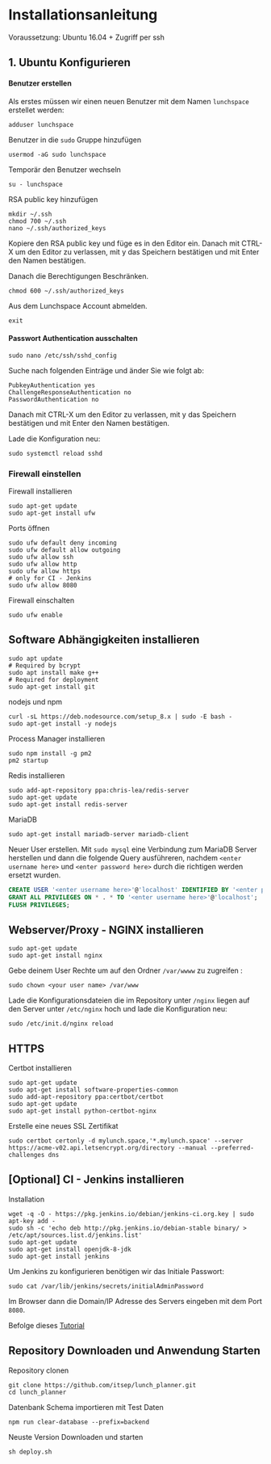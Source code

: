 # Installationsanleitung
Voraussetzung: Ubuntu 16.04 + Zugriff per ssh

## 1. Ubuntu Konfigurieren
#### Benutzer erstellen
Als erstes müssen wir einen neuen Benutzer mit dem Namen `lunchspace` erstellet werden:

```shell
adduser lunchspace
```
Benutzer in die `sudo` Gruppe hinzufügen

```shell
usermod -aG sudo lunchspace
```
Temporär den Benutzer wechseln

```shell
su - lunchspace
```
RSA public key hinzufügen

```
mkdir ~/.ssh
chmod 700 ~/.ssh
nano ~/.ssh/authorized_keys
```
Kopiere den RSA public key und füge es in den Editor ein.
Danach mit CTRL-X um den Editor zu verlassen, mit y das Speichern bestätigen und mit Enter den Namen bestätigen.

Danach die Berechtigungen Beschränken.

```shell
chmod 600 ~/.ssh/authorized_keys
```
Aus dem Lunchspace Account abmelden.

```shell
exit
```

#### Passwort Authentication ausschalten

```shell
sudo nano /etc/ssh/sshd_config
```

Suche nach folgenden Einträge und änder Sie wie folgt ab:

```shell
PubkeyAuthentication yes
ChallengeResponseAuthentication no
PasswordAuthentication no
```
Danach mit CTRL-X um den Editor zu verlassen, mit y das Speichern bestätigen und mit Enter den Namen bestätigen.

Lade die Konfiguration neu:

```shell
sudo systemctl reload sshd
```

### Firewall einstellen

Firewall installieren

```shell
sudo apt-get update
sudo apt-get install ufw
```

Ports öffnen

```shell
sudo ufw default deny incoming
sudo ufw default allow outgoing
sudo ufw allow ssh
sudo ufw allow http
sudo ufw allow https
# only for CI - Jenkins
sudo ufw allow 8080
```

Firewall einschalten

```shell
sudo ufw enable
```

## Software Abhängigkeiten installieren

```shell
sudo apt update
# Required by bcrypt
sudo apt install make g++
# Required for deployment
sudo apt-get install git
```
nodejs und npm

```
curl -sL https://deb.nodesource.com/setup_8.x | sudo -E bash -
sudo apt-get install -y nodejs
```
Process Manager installieren

```
sudo npm install -g pm2
pm2 startup
```

Redis installieren

```shell
sudo add-apt-repository ppa:chris-lea/redis-server
sudo apt-get update
sudo apt-get install redis-server
```
MariaDB

```
sudo apt-get install mariadb-server mariadb-client
```

Neuer User erstellen. Mit `sudo mysql` eine Verbindung zum MariaDB Server herstellen und dann die folgende Query ausführeren, nachdem `<enter username here>` und `<enter password here>` durch die richtigen werden ersetzt wurden.

```sql
CREATE USER '<enter username here>'@'localhost' IDENTIFIED BY '<enter password here>';
GRANT ALL PRIVILEGES ON * . * TO '<enter username here>'@'localhost';
FLUSH PRIVILEGES;
```

## Webserver/Proxy - NGINX installieren
```shell
sudo apt-get update
sudo apt-get install nginx
```
Gebe deinem User Rechte um auf den Ordner `/var/wwww` zu zugreifen :

```shell
sudo chown <your user name> /var/www
```
Lade die Konfigurationsdateien die im Repository unter `/nginx` liegen auf den Server unter `/etc/nginx` hoch und lade die Konfiguration neu:

```
sudo /etc/init.d/nginx reload
```

## HTTPS
Certbot installieren

```shell
sudo apt-get update
sudo apt-get install software-properties-common
sudo add-apt-repository ppa:certbot/certbot
sudo apt-get update
sudo apt-get install python-certbot-nginx 
```

Erstelle eine neues SSL Zertifikat

```shell
sudo certbot certonly -d mylunch.space,'*.mylunch.space' --server https://acme-v02.api.letsencrypt.org/directory --manual --preferred-challenges dns 
``` 

## [Optional] CI - Jenkins installieren
Installation

```shell
wget -q -O - https://pkg.jenkins.io/debian/jenkins-ci.org.key | sudo apt-key add -
sudo sh -c 'echo deb http://pkg.jenkins.io/debian-stable binary/ > /etc/apt/sources.list.d/jenkins.list'
sudo apt-get update
sudo apt-get install openjdk-8-jdk
sudo apt-get install jenkins
```

Um Jenkins zu konfigurieren benötigen wir das Initiale Passwort:

```shell
sudo cat /var/lib/jenkins/secrets/initialAdminPassword
```

Im Browser dann die Domain/IP Adresse des Servers eingeben mit dem Port `8080`.


Befolge dieses [Tutorial](https://resources.github.com/articles/practical-guide-to-CI-with-Jenkins-and-GitHub/)


## Repository Downloaden und Anwendung Starten
Repository clonen

```
git clone https://github.com/itsep/lunch_planner.git
cd lunch_planner
```

Datenbank Schema importieren mit Test Daten

```
npm run clear-database --prefix=backend
```

Neuste Version Downloaden und starten

```
sh deploy.sh
```



